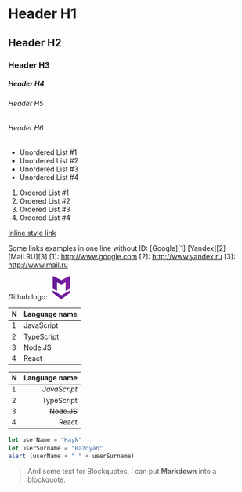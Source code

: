 # Header H1
## Header H2
### Header H3
##### Header H4
###### Header H5
###### Header H6

* Unordered List #1
* Unordered List #2
* Unordered List #3
* Unordered List #4
1. Ordered List #1
2. Ordered List #2
3. Ordered List #3
4. Ordered List #4


[Inline style link](https://github.com/adam-p/markdown-here/wiki/Markdown-Cheatsheet#images)

Some links examples in one line without ID: [Google][1] [Yandex][2] [Mail.RU][3]
[1]: http://www.google.com 
[2]: http://www.yandex.ru
[3]: http://www.mail.ru 

Github logo: ![alt text](https://github.com/adam-p/markdown-here/raw/master/src/common/images/icon48.png "Logo")

| N | Language name |
| - | ------------- |
| 1 | JavaScript    |
| 2 | TypeScript    |
| 3 | Node.JS       |
| 4 | React         |

| N | Language name |
| :- | ------------:|
| 1 | *JavaScript*|
| 2 | TypeScript    |
| 3 | ~~Node.JS~~   |
| 4 | React         |

```javascript
let userName = "Hayk"
let userSurname = "Bazoyan"
alert (userName + " " + userSurname)
```

> And some text for Blockquotes, I can put **Markdown** into a blockquote. 

